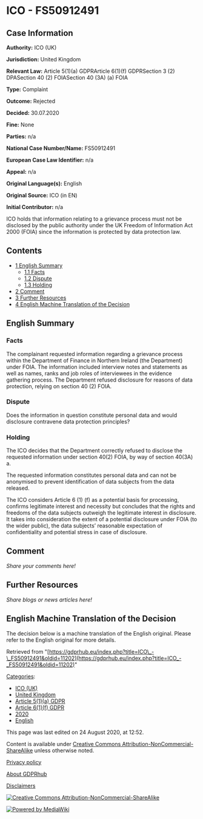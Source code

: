 # ICO - FS50912491

## Case Information

**Authority:** ICO (UK)

**Jurisdiction:** United Kingdom

**Relevant Law:** Article 5(1)(a) GDPRArticle 6(1)(f) GDPRSection 3 (2) DPASection 40 (2) FOIASection 40 (3A) (a) FOIA

**Type:** Complaint

**Outcome:** Rejected

**Decided:** 30.07.2020

**Fine:** None

**Parties:** n/a

**National Case Number/Name:** FS50912491

**European Case Law Identifier:** n/a

**Appeal:** n/a

**Original Language(s):** English

**Original Source:** ICO (in EN)

**Initial Contributor:** n/a

ICO holds that information relating to a grievance process must not be disclosed by the public authority under the UK Freedom of Information Act 2000 (FOIA) since the information is protected by data protection law.

## Contents

*   [1 English Summary](#English_Summary)
    *   [1.1 Facts](#Facts)
    *   [1.2 Dispute](#Dispute)
    *   [1.3 Holding](#Holding)
*   [2 Comment](#Comment)
*   [3 Further Resources](#Further_Resources)
*   [4 English Machine Translation of the Decision](#English_Machine_Translation_of_the_Decision)

## English Summary

### Facts

The complainant requested information regarding a grievance process within the Department of Finance in Northern Ireland (the Department) under FOIA. The information included interview notes and statements as well as names, ranks and job roles of interviewees in the evidence gathering process. The Department refused disclosure for reasons of data protection, relying on section 40 (2) FOIA.

### Dispute

Does the information in question constitute personal data and would disclosure contravene data protection principles?

### Holding

The ICO decides that the Department correctly refused to disclose the requested information under section 40(2) FOIA, by way of section 40(3A) a.

The requested information constitutes personal data and can not be anonymised to prevent identification of data subjects from the data released.

The ICO considers Article 6 (1) (f) as a potential basis for processing, confirms legitimate interest and necessity but concludes that the rights and freedoms of the data subjects outweigh the legitimate interest in disclosure. It takes into consideration the extent of a potential disclosure under FOIA (to the wider public), the data subjects’ reasonable expectation of confidentiality and potential stress in case of disclosure.

## Comment

_Share your comments here!_

## Further Resources

_Share blogs or news articles here!_

## English Machine Translation of the Decision

The decision below is a machine translation of the English original. Please refer to the English original for more details.

Retrieved from "[https://gdprhub.eu/index.php?title=ICO\_-\_FS50912491&oldid=11202](https://gdprhub.eu/index.php?title=ICO_-_FS50912491&oldid=11202)"

[Categories](/index.php?title=Special:Categories "Special:Categories"):

*   [ICO (UK)](/index.php?title=Category:ICO_\(UK\) "Category:ICO (UK)")
*   [United Kingdom](/index.php?title=Category:United_Kingdom "Category:United Kingdom")
*   [Article 5(1)(a) GDPR](/index.php?title=Category:Article_5\(1\)\(a\)_GDPR "Category:Article 5(1)(a) GDPR")
*   [Article 6(1)(f) GDPR](/index.php?title=Category:Article_6\(1\)\(f\)_GDPR "Category:Article 6(1)(f) GDPR")
*   [2020](/index.php?title=Category:2020 "Category:2020")
*   [English](/index.php?title=Category:English "Category:English")

This page was last edited on 24 August 2020, at 12:52.

Content is available under [Creative Commons Attribution-NonCommercial-ShareAlike](https://creativecommons.org/licenses/by-nc-sa/4.0/) unless otherwise noted.

[Privacy policy](/index.php?title=GDPRhub:Privacy_policy)

[About GDPRhub](/index.php?title=GDPRhub:About)

[Disclaimers](/index.php?title=GDPRhub:General_disclaimer)

[![Creative Commons Attribution-NonCommercial-ShareAlike](/resources/assets/licenses/cc-by-nc-sa.png)](https://creativecommons.org/licenses/by-nc-sa/4.0/)

[![Powered by MediaWiki](/resources/assets/poweredby_mediawiki_88x31.png)](https://www.mediawiki.org/)